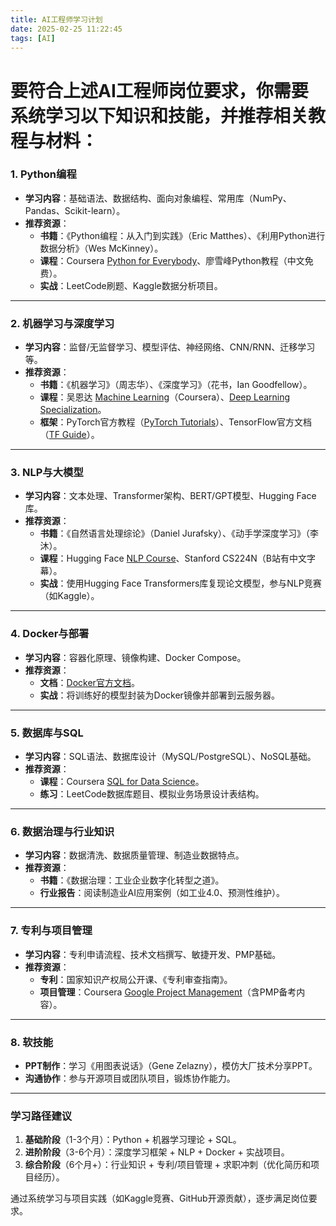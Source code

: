 ```yaml
---
title: AI工程师学习计划
date: 2025-02-25 11:22:45
tags: [AI]
---
```


# 要符合上述AI工程师岗位要求，你需要系统学习以下知识和技能，并推荐相关教程与材料：



### **1. Python编程**
- **学习内容**：基础语法、数据结构、面向对象编程、常用库（NumPy、Pandas、Scikit-learn）。
- **推荐资源**：
  - **书籍**：《Python编程：从入门到实践》（Eric Matthes）、《利用Python进行数据分析》（Wes McKinney）。
  - **课程**：Coursera [Python for Everybody](https://www.coursera.org/specializations/python)、廖雪峰Python教程（中文免费）。
  - **实战**：LeetCode刷题、Kaggle数据分析项目。

---

### **2. 机器学习与深度学习**
- **学习内容**：监督/无监督学习、模型评估、神经网络、CNN/RNN、迁移学习等。
- **推荐资源**：
  - **书籍**：《机器学习》（周志华）、《深度学习》（花书，Ian Goodfellow）。
  - **课程**：吴恩达 [Machine Learning](https://www.coursera.org/learn/machine-learning)（Coursera）、[Deep Learning Specialization](https://www.coursera.org/specializations/deep-learning)。
  - **框架**：PyTorch官方教程（[PyTorch Tutorials](https://pytorch.org/tutorials/)）、TensorFlow官方文档（[TF Guide](https://www.tensorflow.org/guide)）。

---

### **3. NLP与大模型**
- **学习内容**：文本处理、Transformer架构、BERT/GPT模型、Hugging Face库。
- **推荐资源**：
  - **书籍**：《自然语言处理综论》（Daniel Jurafsky）、《动手学深度学习》（李沐）。
  - **课程**：Hugging Face [NLP Course](https://huggingface.co/learn)、Stanford CS224N（B站有中文字幕）。
  - **实战**：使用Hugging Face Transformers库复现论文模型，参与NLP竞赛（如Kaggle）。

---

### **4. Docker与部署**
- **学习内容**：容器化原理、镜像构建、Docker Compose。
- **推荐资源**：
  - **文档**：[Docker官方文档](https://docs.docker.com/)。
  - **实战**：将训练好的模型封装为Docker镜像并部署到云服务器。

---

### **5. 数据库与SQL**
- **学习内容**：SQL语法、数据库设计（MySQL/PostgreSQL）、NoSQL基础。
- **推荐资源**：
  - **课程**：Coursera [SQL for Data Science](https://www.coursera.org/learn/sql-for-data-science)。
  - **练习**：LeetCode数据库题目、模拟业务场景设计表结构。

---

### **6. 数据治理与行业知识**
- **学习内容**：数据清洗、数据质量管理、制造业数据特点。
- **推荐资源**：
  - **书籍**：《数据治理：工业企业数字化转型之道》。
  - **行业报告**：阅读制造业AI应用案例（如工业4.0、预测性维护）。

---

### **7. 专利与项目管理**
- **学习内容**：专利申请流程、技术文档撰写、敏捷开发、PMP基础。
- **推荐资源**：
  - **专利**：国家知识产权局公开课、《专利审查指南》。
  - **项目管理**：Coursera [Google Project Management](https://www.coursera.org/professional-certificates/google-project-management)（含PMP备考内容）。

---

### **8. 软技能**
- **PPT制作**：学习《用图表说话》（Gene Zelazny），模仿大厂技术分享PPT。
- **沟通协作**：参与开源项目或团队项目，锻炼协作能力。

---

### **学习路径建议**
1. **基础阶段**（1-3个月）：Python + 机器学习理论 + SQL。  
2. **进阶阶段**（3-6个月）：深度学习框架 + NLP + Docker + 实战项目。  
3. **综合阶段**（6个月+）：行业知识 + 专利/项目管理 + 求职冲刺（优化简历和项目经历）。

通过系统学习与项目实践（如Kaggle竞赛、GitHub开源贡献），逐步满足岗位要求。
